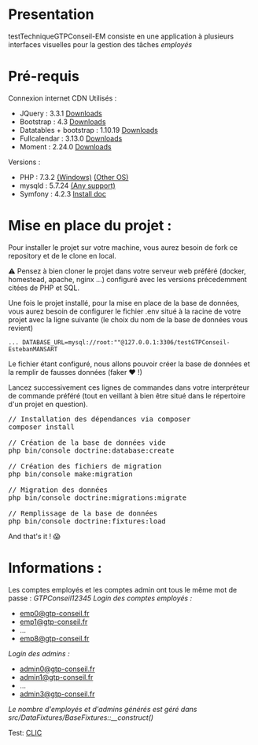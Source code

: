 # Presentation

testTechniqueGTPConseil-EM consiste en une application à plusieurs interfaces visuelles pour la gestion des tâches *employés*

# Pré-requis

Connexion internet
CDN Utilisés :

- JQuery : 3.3.1 [Downloads](http://jquery.com/download/)
- Bootstrap : 4.3 [Downloads](https://getbootstrap.com/docs/4.3/getting-started/download/)
- Datatables + bootstrap : 1.10.19 [Downloads](https://datatables.net/download/)
- Fullcalendar : 3.13.0 [Downloads](https://fullcalendar.io/download)
- Moment : 2.24.0 [Downloads](http://momentjs.com/)

Versions :

- PHP  : 7.3.2 [(Windows)](https://windows.php.net/download#php-7.3) [(Other OS)](http://php.net/get/php-7.3.2.tar.gz/from/a/mirror)
- mysqld : 5.7.24 [(Any support)](https://dev.mysql.com/downloads/mysql/5.7.html)
- Symfony : 4.2.3 [Install doc](https://symfony.com/doc/current/setup.html)

# Mise en place du projet :

Pour installer le projet sur votre machine, vous aurez besoin de fork ce repository et de le clone en local.

:warning: Pensez à bien cloner le projet dans votre serveur web préféré (docker, homestead, apache, nginx ...) configuré avec les versions précedemment citées de PHP et SQL.

Une fois le projet installé, pour la mise en place de la base de données, vous aurez besoin de configurer le fichier .env situé à la racine de votre projet avec la ligne suivante (le choix du nom de la base de données vous revient)

`
...
DATABASE_URL=mysql://root:""@127.0.0.1:3306/testGTPConseil-EstebanMANSART
`

Le fichier étant configuré, nous allons pouvoir créer la base de données et la remplir de fausses données (faker :heart: !)

Lancez successivement ces lignes de commandes dans votre interpréteur de commande préféré (tout en veillant à bien être situé dans le répertoire d'un projet en question).


<pre>
// Installation des dépendances via composer
composer install

// Création de la base de données vide
php bin/console doctrine:database:create

// Création des fichiers de migration
php bin/console make:migration

// Migration des données
php bin/console doctrine:migrations:migrate

// Remplissage de la base de données
php bin/console doctrine:fixtures:load
</pre>


And that's it ! :scream:


# Informations :

Les comptes employés et les comptes admin ont tous le même mot de passe : _GTPConseil12345_
*Login des comptes employés :*

- emp0@gtp-conseil.fr
- emp1@gtp-conseil.fr
- ...
- emp8@gtp-conseil.fr

*Login des admins :*

- admin0@gtp-conseil.fr
- admin1@gtp-conseil.fr
- ...
- admin3@gtp-conseil.fr

_Le nombre d'employés et d'admins générés est géré dans src/DataFixtures/BaseFixtures::\_\_construct()_




Test: 
[CLIC](./public/testtoto.md)
